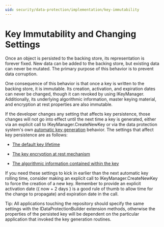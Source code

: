 ```yaml
---
uid: security/data-protection/implementation/key-immutability
---
```

# Key Immutability and Changing Settings

Once an object is persisted to the backing store, its representation is forever fixed. New data can be added to the backing store, but existing data can never be mutated. The primary purpose of this behavior is to prevent data corruption.

One consequence of this behavior is that once a key is written to the backing store, it is immutable. Its creation, activation, and expiration dates can never be changed, though it can revoked by using IKeyManager. Additionally, its underlying algorithmic information, master keying material, and encryption at rest properties are also immutable.

If the developer changes any setting that affects key persistence, those changes will not go into effect until the next time a key is generated, either via an explicit call to IKeyManager.CreateNewKey or via the data protection system's own [automatic key generation](key-management.md#data-protection-implementation-key-management.md) behavior. The settings that affect key persistence are as follows:

* [The default key lifetime](key-management.md#data-protection-implementation-key-management.md)

* [The key encryption at rest mechanism](key-encryption-at-rest.md#data-protection-implementation-key-encryption-at-rest.md)

* [The algorithmic information contained within the key](../configuration/overview.md#data-protection-changing-algorithms.md)

If you need these settings to kick in earlier than the next automatic key rolling time, consider making an explicit call to IKeyManager.CreateNewKey to force the creation of a new key. Remember to provide an explicit activation date ({ now + 2 days } is a good rule of thumb to allow time for the change to propagate) and expiration date in the call.

Tip: All applications touching the repository should specify the same settings with the IDataProtectionBuilder extension methods, otherwise the properties of the persisted key will be dependent on the particular application that invoked the key generation routines.
